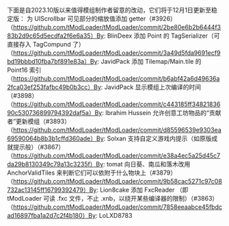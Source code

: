 下面是自2023.10版以来值得模组制作者留意的改动，它们将于12月1日更新至稳定版：
为 UIScrollbar 可见部分的缩放值添加 getter（#3926）（https://github.com/tModLoader/tModLoader/commit/2be80e6b2b6444f383b2d9c65d5ecdfa2f6e6a35）By: BlinDeex
添加 Point 的 TagSerializer（可直接存入 TagCompund 了）（https://github.com/tModLoader/tModLoader/commit/3a49d5fda9691ecf9bd19bbbd10fba7bf891e83a）By: JavidPack
添加 Tilemap/Main.tile 的 Point16 索引（https://github.com/tModLoader/tModLoader/commit/b6abf42a6d49636a2fca03ef253fafbc49b0b3cc）By: JavidPack
显示模组上次编译的时间（#3898）（https://github.com/tModLoader/tModLoader/commit/c443185ff3482183690c530736899794392daf5a）By: Ibrahim Hussein
允许创意工坊物品的“贡献者”更新模组（#3893）（https://github.com/tModLoader/tModLoader/commit/d85596539e9303ea69590064b8b3b1cffd360ade）By: Solxan
支持自定义游戏内提示（如原版成就提示般）（#3867）（https://github.com/tModLoader/tModLoader/commit/e38a4ec5a25d45c7da29b8130349c79a13c3235f）By: tomat
向日葵、南瓜和落木改用 AnchorValidTiles 来判断它们可以依附于什么物块上（#3879）（https://github.com/tModLoader/tModLoader/commit/9b58cac5271c97c08732ac13145ff16799392479）By: Lion8cake
添加 FxcReader （即 tModLoader 可读 .fxc 文件，不止 .xnb，以绕开某些编译器的限制）（#3863）（https://github.com/tModLoader/tModLoader/commit/7858eeaabce45fbdcad16897fba1a2d7c2f4b180）By: LoLXD8783
